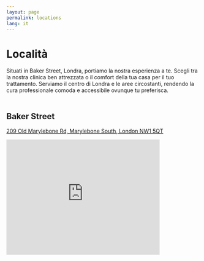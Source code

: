 ```yaml
---
layout: page
permalink: locations
lang: it
---
```

# Località
Situati in Baker Street, Londra, portiamo la nostra esperienza a te. Scegli tra la nostra clinica ben attrezzata o il comfort della tua casa per il tuo trattamento. Serviamo il centro di Londra e le aree circostanti, rendendo la cura professionale comoda e accessibile ovunque tu preferisca.
<br/><br/>

## Baker Street
[209 Old Marylebone Rd, Marylebone South, London NW1 5QT](https://maps.app.goo.gl/nciivpWWRtuWZJbF9)
<iframe src="https://www.google.com/maps/embed?pb=!1m18!1m12!1m3!1d9930.113085539127!2d-0.1674397942237294!3d51.52186989081676!2m3!1f0!2f0!3f0!3m2!1i1024!2i768!4f13.1!3m3!1m2!1s0x48761b1a4e0af533%3A0xda9f3c8ab58ee71!2sHealth%20And%20Beauty%20Lab%20-%20Baker%20Street!5e0!3m2!1sen!2suk!4v1730830833967!5m2!1sen!2suk" width="400" height="300" style="border:0;" allowfullscreen="" loading="lazy" referrerpolicy="no-referrer-when-downgrade"></iframe>
<br/>
